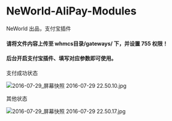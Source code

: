 # NeWorld-AliPay-Modules
NeWorld 出品，支付宝插件

#### 请将文件内容上传至 whmcs目录/gateways/ 下，并设置 755 权限！

#### 后台开启支付宝插件、填写对应参数即可使用。

支付成功状态

![2016-07-29_屏幕快照 2016-07-29 22.50.10.jpg](https://dn-neworld.qbox.me/2016-07-29_%E5%B1%8F%E5%B9%95%E5%BF%AB%E7%85%A7%202016-07-29%2022.50.10.jpg)

其他状态

![2016-07-29_屏幕快照 2016-07-29 22.50.17.jpg](https://dn-neworld.qbox.me/2016-07-29_%E5%B1%8F%E5%B9%95%E5%BF%AB%E7%85%A7%202016-07-29%2022.50.17.jpg)
